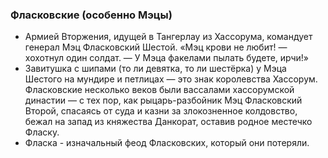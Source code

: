 ### Фласковские (особенно Мэцы)
* Армией Вторжения, идущей в Тангерлау из Хассорума, командует генерал Мэц Фласковский Шестой. «Мэц крови не любит! — хохотнул один солдат. — У Мэца факелами пылать будете, ирчи!»
* Завитушка с шипами (то ли девятка, то ли шестёрка) у Мэца Шестого на мундире и петлицах — это знак королевства Хассорум. Фласковские несколько веков были вассалами хассорумской династии — с тех пор, как рыцарь-разбойник Мэц Фласковский Второй, спасаясь от суда и казни за злокозненное колдовство, бежал на запад из княжества Данкорат, оставив родное местечко Фласку.
* Фласка - изначальный феод Фласковских, который они потеряли.
